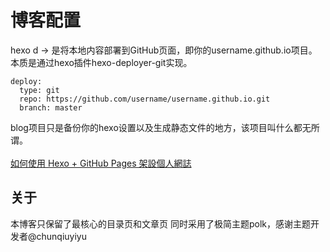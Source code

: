 # 博客配置
hexo d -> 是将本地内容部署到GitHub页面，即你的username.github.io项目。本质是通过hexo插件hexo-deployer-git实现。
```
deploy:
  type: git
  repo: https://github.com/username/username.github.io.git
  branch: master
```
blog项目只是备份你的hexo设置以及生成静态文件的地方，该项目叫什么都无所谓。<br />  
[如何使用 Hexo + GitHub Pages 架設個人網誌](https://hackmd.io/@Heidi-Liu/note-hexo-github)

## 关于
本博客只保留了最核心的目录页和文章页
同时采用了极简主题polk，感谢主题开发者@chunqiuyiyu 


